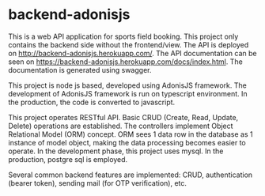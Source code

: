 # backend-adonisjs

This is a web API application for sports field booking. This project only contains the backend side without the frontend/view. The API is deployed on http://backend-adonisjs.herokuapp.com/. The API documentation can be seen on https://backend-adonisjs.herokuapp.com/docs/index.html. The documentation is generated using swagger.

This project is node js based, developed using AdonisJS framework. The development of AdonisJS framework is run on typescript environment. In the production, the code is converted to javascript. 

This project operates RESTful API. Basic CRUD (Create, Read, Update, Delete) operations are established. The controllers implement Object Relational Model (ORM) concept. ORM sees 1 data row in the database as 1 instance of model object, making the data processing becomes easier to operate. In the development phase, this project uses mysql. In the production, postgre sql is employed.

Several common backend features are implemented: CRUD, authentication (bearer token), sending mail (for OTP verification), etc.

